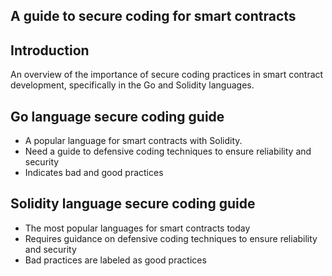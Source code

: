 ## A guide to secure coding for smart contracts

## Introduction
An overview of the importance of secure coding practices in smart contract development, specifically in the Go and Solidity languages.

## Go language secure coding guide
- A popular language for smart contracts with Solidity.
- Need a guide to defensive coding techniques to ensure reliability and security
- Indicates bad and good practices

## Solidity language secure coding guide
- The most popular languages for smart contracts today
- Requires guidance on defensive coding techniques to ensure reliability and security
- Bad practices are labeled as good practices




